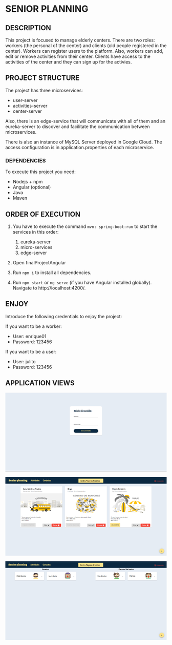 # SENIOR PLANNING

## DESCRIPTION
This project is focused to manage elderly centers. There are two roles: workers (the personal of the center) and clients (old people registered in the center).
Workers can register users to the platform. Also, workers can add, edit or remove activities from their center. Clients have access to the activities of the center and they can sign up for the activies.

## PROJECT STRUCTURE
The project has three microservices:

- user-server
- activities-server
- center-server

Also, there is an edge-service that will communicate with all of them and an eureka-server to discover and facilitate the communication between microservices.

There is also an instance of MySQL Server deployed in Google Cloud. The access configuration is in application.properties of each microservice.

### DEPENDENCIES
To execute this project you need:

- Nodejs + npm
- Angular (optional)
- Java
- Maven

## ORDER OF EXECUTION
1. You have to execute the command ```mvn: spring-boot:run``` to start the services in this order: 
   1. eureka-server
   2. micro-services
   3. edge-server
   
2. Open finalProjectAngular
3. Run ```npm i``` to install all dependencies. 
4. Run ```npm start``` or ```ng serve``` (if you have Angular installed globally). Navigate to http://localhost:4200/.

## ENJOY

Introduce the following credentials to enjoy the project:

If you want to be a worker:
- User: enrique01
- Password: 123456

If you want to be a user:
- User: julito
- Password: 123456

## APPLICATION VIEWS

![](./finalProjectAngular/src/assets/readme/inicio.png)

![](./finalProjectAngular/src/assets/readme/actividades.png)

![](./finalProjectAngular/src/assets/readme/usuarios.png)